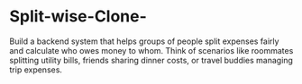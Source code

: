 # Split-wise-Clone-
Build a backend system that helps groups of people split expenses fairly and calculate who owes money to whom. Think of scenarios like roommates splitting utility bills, friends sharing dinner costs, or travel buddies managing trip expenses. 
